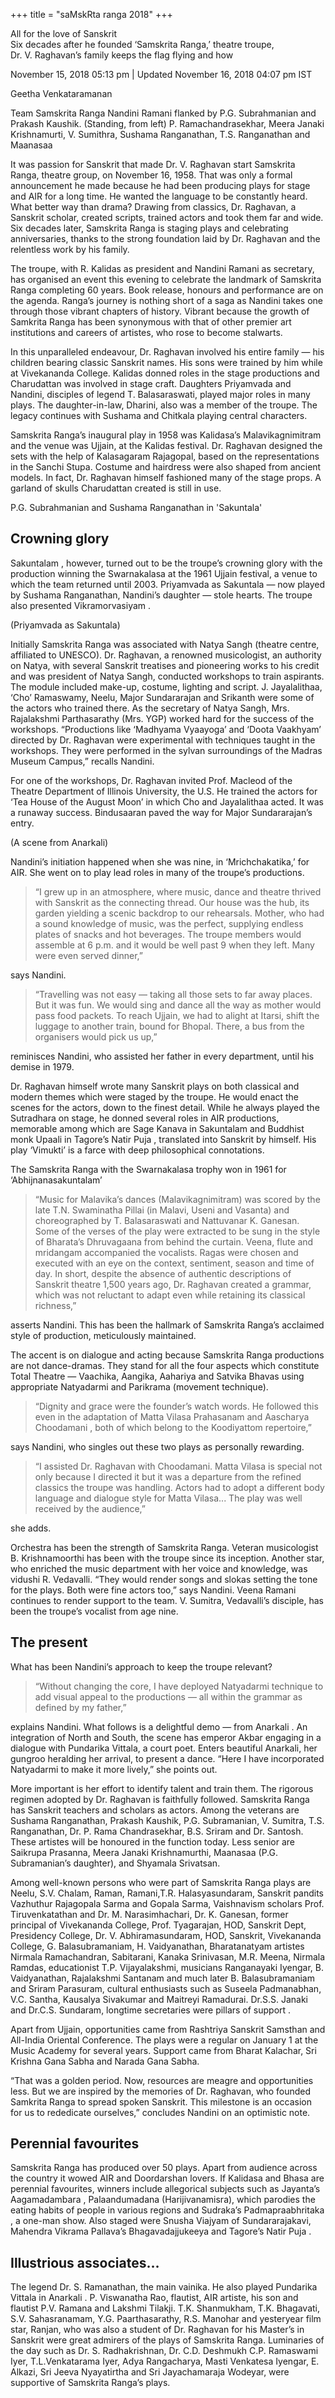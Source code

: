 +++
title = "saMskRta ranga 2018"
+++

All for the love of Sanskrit  
Six decades after he founded ‘Samskrita Ranga,’ theatre troupe,  
Dr. V. Raghavan’s family keeps the flag flying and how

November 15, 2018 05:13 pm | Updated November 16, 2018 04:07 pm IST

Geetha Venkataramanan


Team Samskrita Ranga Nandini Ramani flanked by P.G. Subrahmanian and Prakash Kaushik. (Standing, from left) P. Ramachandrasekhar, Meera Janaki Krishnamurti, V. Sumithra, Sushama Ranganathan, T.S. Ranganathan and Maanasaa

It was passion for Sanskrit that made Dr. V. Raghavan start Samskrita Ranga, theatre group, on November 16, 1958. That was only a formal announcement he made because he had been producing plays for stage and AIR for a long time. He wanted the language to be constantly heard. What better way than drama? Drawing from classics, Dr. Raghavan, a Sanskrit scholar, created scripts, trained actors and took them far and wide. Six decades later, Samskrita Ranga is staging plays and celebrating anniversaries, thanks to the strong foundation laid by Dr. Raghavan and the relentless work by his family.


The troupe, with R. Kalidas as president and Nandini Ramani as secretary, has organised an event this evening to celebrate the landmark of Samskrita Ranga completing 60 years. Book release, honours and performance are on the agenda. Ranga’s journey is nothing short of a saga as Nandini takes one through those vibrant chapters of history. Vibrant because the growth of Samkrita Ranga has been synonymous with that of other premier art institutions and careers of artistes, who rose to become stalwarts.

In this unparalleled endeavour, Dr. Raghavan involved his entire family — his children bearing classic Sanskrit names. His sons were trained by him while at Vivekananda College. Kalidas donned roles in the stage productions and Charudattan was involved in stage craft. Daughters Priyamvada and Nandini, disciples of legend T. Balasaraswati, played major roles in many plays. The daughter-in-law, Dharini, also was a member of the troupe. The legacy continues with Sushama and Chitkala playing central characters.

Samskrita Ranga’s inaugural play in 1958 was Kalidasa’s Malavikagnimitram and the venue was Ujjain, at the Kalidas festival. Dr. Raghavan designed the sets with the help of Kalasagaram Rajagopal, based on the representations in the Sanchi Stupa. Costume and hairdress were also shaped from ancient models. In fact, Dr. Raghavan himself fashioned many of the stage props. A garland of skulls Charudattan created is still in use.

P.G. Subrahmanian and Sushama Ranganathan in 'Sakuntala'

 
## Crowning glory

Sakuntalam , however, turned out to be the troupe’s crowning glory with the production winning the Swarnakalasa at the 1961 Ujjain festival, a venue to which the team returned until 2003. Priyamvada as Sakuntala — now played by Sushama Ranganathan, Nandini’s daughter — stole hearts. The troupe also presented Vikramorvasiyam .

(Priyamvada as Sakuntala)


Initially Samskrita Ranga was associated with Natya Sangh (theatre centre, affiliated to UNESCO). Dr. Raghavan, a renowned musicologist, an authority on Natya, with several Sanskrit treatises and pioneering works to his credit and was president of Natya Sangh, conducted workshops to train aspirants. The module included make-up, costume, lighting and script. J. Jayalalithaa, ‘Cho’ Ramaswamy, Neelu, Major Sundararajan and Srikanth were some of the actors who trained there. As the secretary of Natya Sangh, Mrs. Rajalakshmi Parthasarathy (Mrs. YGP) worked hard for the success of the workshops. “Productions like ‘Madhyama Vyaayoga’ and ‘Doota Vaakhyam’ directed by Dr. Raghavan were experimental with techniques taught in the workshops. They were performed in the sylvan surroundings of the Madras Museum Campus,” recalls Nandini.

For one of the workshops, Dr. Raghavan invited Prof. Macleod of the Theatre Department of Illinois University, the U.S. He trained the actors for ‘Tea House of the August Moon’ in which Cho and Jayalalithaa acted. It was a runaway success. Bindusaaran paved the way for Major Sundararajan’s entry.

(A scene from Anarkali)

 
Nandini’s initiation happened when she was nine, in ‘Mrichchakatika,’ for AIR. She went on to play lead roles in many of the troupe’s productions. 

> “I grew up in an atmosphere, where music, dance and theatre thrived with Sanskrit as the connecting thread. Our house was the hub, its garden yielding a scenic backdrop to our rehearsals. Mother, who had a sound knowledge of music, was the perfect, supplying endless plates of snacks and hot beverages. The troupe members would assemble at 6 p.m. and it would be well past 9 when they left. Many were even served dinner,” 

says Nandini.

> “Travelling was not easy — taking all those sets to far away places. But it was fun. We would sing and dance all the way as mother would pass food packets. To reach Ujjain, we had to alight at Itarsi, shift the luggage to another train, bound for Bhopal. There, a bus from the organisers would pick us up,” 

reminisces Nandini, who assisted her father in every department, until his demise in 1979.

Dr. Raghavan himself wrote many Sanskrit plays on both classical and modern themes which were staged by the troupe. He would enact the scenes for the actors, down to the finest detail. While he always played the Sutradhara on stage, he donned several roles in AIR productions, memorable among which are Sage Kanava in Sakuntalam and Buddhist monk Upaali in Tagore’s Natir Puja , translated into Sanskrit by himself. His play ‘Vimukti’ is a farce with deep philosophical connotations.

The Samskrita Ranga with the Swarnakalasa trophy won in 1961 for ‘Abhijnanasakuntalam’

> “Music for Malavika’s dances (Malavikagnimitram) was scored by the late T.N. Swaminatha Pillai (in Malavi, Useni and Vasanta) and choreographed by T. Balasaraswati and Nattuvanar K. Ganesan. Some of the verses of the play were extracted to be sung in the style of Bharata’s Dhruvagaana from behind the curtain. Veena, flute and mridangam accompanied the vocalists. Ragas were chosen and executed with an eye on the context, sentiment, season and time of day. In short, despite the absence of authentic descriptions of Sanskrit theatre 1,500 years ago, Dr. Raghavan created a grammar, which was not reluctant to adapt even while retaining its classical richness,” 

asserts Nandini. This has been the hallmark of Samskrita Ranga’s acclaimed style of production, meticulously maintained.

The accent is on dialogue and acting because Samskrita Ranga productions are not dance-dramas. They stand for all the four aspects which constitute Total Theatre — Vaachika, Aangika, Aahariya and Satvika Bhavas using appropriate Natyadarmi and Parikrama (movement technique). 

> “Dignity and grace were the founder’s watch words. He followed this even in the adaptation of Matta Vilasa Prahasanam and Aascharya Choodamani , both of which belong to the Koodiyattom repertoire,” 

says Nandini, who singles out these two plays as personally rewarding. 

> “I assisted Dr. Raghavan with Choodamani. Matta Vilasa is special not only because I directed it but it was a departure from the refined classics the troupe was handling. Actors had to adopt a different body language and dialogue style for Matta Vilasa... The play was well received by the audience,” 

she adds.

Orchestra has been the strength of Samskrita Ranga. Veteran musicologist B. Krishnamoorthi has been with the troupe since its inception. Another star, who enriched the music department with her voice and knowledge, was vidushi R. Vedavalli. “They would render songs and slokas setting the tone for the plays. Both were fine actors too,” says Nandini. Veena Ramani continues to render support to the team. V. Sumitra, Vedavalli’s disciple, has been the troupe’s vocalist from age nine.

## The present

What has been Nandini’s approach to keep the troupe relevant?

> “Without changing the core, I have deployed Natyadarmi technique to add visual appeal to the productions — all within the grammar as defined by my father,” 

explains Nandini. What follows is a delightful demo — from Anarkali . An integration of North and South, the scene has emperor Akbar engaging in a dialogue with Pundarika Vittala, a court poet. Enters beautiful Anarkali, her gungroo heralding her arrival, to present a dance. “Here I have incorporated Natyadarmi to make it more lively,” she points out.

More important is her effort to identify talent and train them. The rigorous regimen adopted by Dr. Raghavan is faithfully followed. Samskrita Ranga has Sanskrit teachers and scholars as actors. Among the veterans are Sushama Ranganathan, Prakash Kaushik, P.G. Subramanian, V. Sumitra, T.S. Ranganathan, Dr. P. Rama Chandrasekhar, B.S. Sriram and Dr. Santosh. These artistes will be honoured in the function today. Less senior are Saikrupa Prasanna, Meera Janaki Krishnamurthi, Maanasaa (P.G. Subramanian’s daughter), and Shyamala Srivatsan.

Among well-known persons who were part of Samskrita Ranga plays are Neelu, S.V. Chalam, Raman, Ramani,T.R. Halasyasundaram, Sanskrit pandits Vazhuthur Rajagopala Sarma and Gopala Sarma, Vaishnavism scholars Prof. Tiruvenkatathan and Dr. M. Narasimhachari, Dr. K. Ganesan, former principal of Vivekananda College, Prof. Tyagarajan, HOD, Sanskrit Dept, Presidency College, Dr. V. Abhiramasundaram, HOD, Sanskrit, Vivekananda College, G. Balasubramaniam, H. Vaidyanathan, Bharatanatyam artistes Nirmala Ramachandran, Sabitarani, Kanaka Srinivasan, M.R. Meena, Nirmala Ramdas, educationist T.P. Vijayalakshmi, musicians Ranganayaki Iyengar, B. Vaidyanathan, Rajalakshmi Santanam and much later B. Balasubramaniam and Sriram Parasuram, cultural enthusiasts such as Suseela Padmanabhan, V.C. Santha, Kausalya Sivakumar and Maitreyi Ramadurai. Dr.S.S. Janaki and Dr.C.S. Sundaram, longtime secretaries were pillars of support .

Apart from Ujjain, opportunities came from Rashtriya Sanskrit Samsthan and All-India Oriental Conference. The plays were a regular on January 1 at the Music Academy for several years. Support came from Bharat Kalachar, Sri Krishna Gana Sabha and Narada Gana Sabha.

“That was a golden period. Now, resources are meagre and opportunities less. But we are inspired by the memories of Dr. Raghavan, who founded Samkrita Ranga to spread spoken Sanskrit. This milestone is an occasion for us to rededicate ourselves,” concludes Nandini on an optimistic note.

## Perennial favourites

Samskrita Ranga has produced over 50 plays. Apart from audience across the country it wowed AIR and Doordarshan lovers. If Kalidasa and Bhasa are perennial favourites, winners include allegorical subjects such as Jayanta’s Aagamadambara , Palaandumadana (Harijivanamisra), which parodies the eating habits of people in various regions and Sudraka’s Padmapraabhritaka , a one-man show. Also staged were Snusha Viajyam of Sundararajakavi, Mahendra Vikrama Pallava’s Bhagavadajjukeeya and Tagore’s Natir Puja .

## Illustrious associates…

The legend Dr. S. Ramanathan, the main vainika. He also played Pundarika Vittala in Anarkali . P. Viswanatha Rao, flautist, AIR artiste, his son and flautist P.V. Ramana and Lakshmi Tilakji. T.K. Shanmukham, T.K. Bhagavati, S.V. Sahasranamam, Y.G. Paarthasarathy, R.S. Manohar and yesteryear film star, Ranjan, who was also a student of Dr. Raghavan for his Master’s in Sanskrit were great admirers of the plays of Samskrita Ranga. Luminaries of the day such as Dr. S. Radhakrishnan, Dr. C.D. Deshmukh C.P. Ramaswami Iyer, T.L.Venkatarama Iyer, Adya Rangacharya, Masti Venkatesa Iyengar, E. Alkazi, Sri Jeeva Nyayatirtha and Sri Jayachamaraja Wodeyar, were supportive of Samskrita Ranga’s plays.

